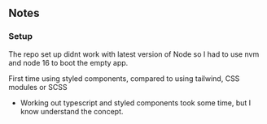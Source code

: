 ## Notes 

### Setup

The repo set up didnt work with latest version of Node so I had to use nvm and node 16 to boot the empty app. 

First time using styled components, compared to using tailwind, CSS modules or SCSS 

  - Working out typescript and styled components took some time, but I know understand the concept. 